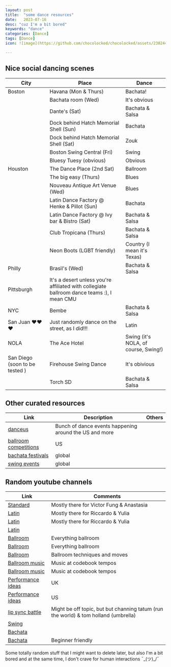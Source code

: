 ```yaml
---
layout: post
title:  "some dance resources"
date:   2023-07-16
desc: "cuz I'm a bit bored"
keywords: "dance"
categories: [Dance]
tags: [Dance]
icon: ![image](https://github.com/chocolocked/chocolocked/assets/23024436/1ca5c878-1ea7-4dcc-9931-c3e2c64ab779)

---
```


## Nice social dancing scenes 

| City        | Place                    | Dance        |
| ----------- | ------------------------ | ------------ |
| Boston      | Havana (Mon & Thurs)     | Bachata!     |
|             | Bachata room (Wed)       | It's obvious |
|             | Dante's (Sat)                 | Bachata & Salsa         |
|             | Dock behind Hatch Memorial Shell (Sun)  | Bachata   |
|             | Dock behind Hatch Memorial Shell (Sat)  | Zouk      |
|             | Boston Swing Central (Fri) | Swing      |
|             | Bluesy Tuesy (obvious)     | Obvious    |
| Houston     | The Dance Place (2nd Sat)  | Ballroom   |
|             | The big easy (Thurs)       | Blues      |
|             | Nouveau Antique Art Venue (Wed)      | Blues   |
|             | Latin Dance Factory @ Henke & Pillot (Sun)      | Bachata   |
|             | Latin Dance Factory @ Ivy bar & Bistro (Sat)      | Bachata & Salsa  |
|             | Club Tropicana (Thurs)      | Bachata & Salsa  |
|             | Neon Boots (LGBT friendly)      | Country (I mean it's Texas)  |
| Philly      | Brasil's (Wed)      | Bachata & Salsa  |
| Pittsburgh  | It's a desert unless you're affiliated with collegiate ballroom dance teams :), I mean CMU   |    |
| NYC         | Bembe      | Bachata & Salsa  |
| San Juan ❤️❤️❤️| Just randomly dance on the street, as I did!!!     | Latin  |
| NOLA        | The Ace Hotel     | Swing (it's NOLA, of course, Swing!)    |
| San Diego (soon to be tested )        | Firehouse Swing Dance      | It's obivious  |
|              | Torch SD     | Bachata & Salsa  |



## Other curated resources

| Link                         |  Description                   | Others    |
| -----------------------------| ------------------------ | ------------ |
| [danceus](https://www.danceus.org/events/)  | Bunch of dance events happening around the US and more   |   |
| [ballroom competitions](https://www.ndca.org/pages/calendar/)          | US   | |
| [bachata festivals](https://www.danceplace.com/events/in/2022/Bachata//)           | global                  |        |
| [swing events](https://www.worldsdc.com/events/)           | global |    |



## Random youtube channels 
| Link                         |  Comments                 |
| -----------------------------| ------------------------------ | 
| [Standard](https://www.youtube.com/@37even)  | Mostly there for Victor Fung & Anastasia     |
| [Latin](https://www.youtube.com/@yuliafan1)   | Mostly there for Riccardo & Yulia    | 
| [Latin](https://www.youtube.com/@hiptwisted)   | Mostly there for Riccardo & Yulia    | 
| [Latin](https://www.youtube.com/@MariusMutin)   |    | 
| [Ballroom](https://www.youtube.com/@DanceSportTotal)           | Everything ballroom                |   
| [Ballroom](https://www.youtube.com/@dancesport_ru)             | Everything ballroom |   
| [Ballroom](https://www.youtube.com/@TheWDSFAcademy)             | Ballroom techniques and moves |   
| [Ballroom music](https://www.youtube.com/@BestBallroomMusic1)   | Music at codebook tempos |
| [Ballroom music](https://www.youtube.com/@dancesportdjice)  | Music at codebook tempos |
| [Performance ideas](https://www.youtube.com/@bbcstrictly)  | UK |
| [Performance ideas](https://www.youtube.com/@dancingwiththestars)  | US |
| [lip sync battle](https://www.youtube.com/@LipSyncBattle)  | Might be off topic, but but channing tatum (run the world) & tom holland (umbrella)|
| [Swing](https://www.youtube.com/@sondretanya) | |
| [Bachata](https://www.youtube.com/@LuisyAndreaOfficial) | |
| [Bachata](https://www.youtube.com/@RobertoyMagdalena) | Beginner friendly |




Some totally random stuff that I might want to delete later, but also I'm a bit bored and at the same time, I don't crave for human interactions ¯\_(ツ)_/¯



